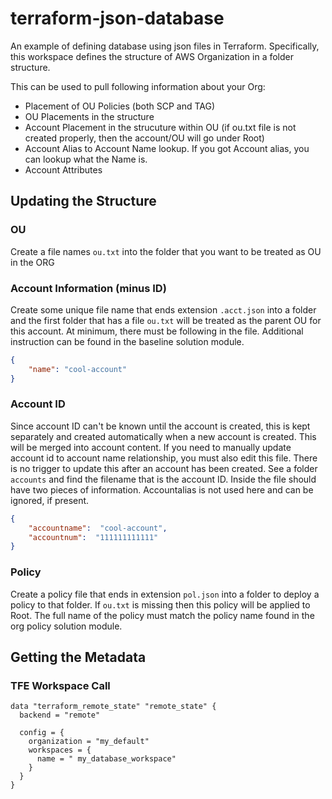 # terraform-json-database
An example of defining database using json files in Terraform. Specifically, this workspace defines the structure of AWS Organization in a folder structure. 

This can be used to pull following information about your Org:

- Placement of OU Policies (both SCP and TAG)
- OU Placements in the structure
- Account Placement in the strucuture within OU (if ou.txt file is not created properly, then the account/OU will go under Root)
- Account Alias to Account Name lookup. If you got Account alias, you can lookup what the Name is. 
- Account Attributes

## Updating the Structure

### OU

Create a file names `ou.txt` into the folder that you want to be treated as OU in the ORG

### Account Information (minus ID)

Create some unique file name that ends extension `.acct.json` into a folder and the first folder that has a file `ou.txt` will be treated as the parent OU for this account.
At minimum, there must be following in the file. Additional instruction can be found in the baseline solution module.

````json
{
    "name": "cool-account"
}
````

### Account ID

Since account ID can't be known until the account is created, this is kept separately and created automatically when a new account is created. This will be merged into account content. If you need to manually update account id to account name relationship, you must also edit this file. There is no trigger to update this after an account has been created. See a folder `accounts` and find the filename that is the account ID. Inside the file should have two pieces of information. Accountalias is not used here and can be ignored, if present.

```json
{
    "accountname":  "cool-account",
    "accountnum":  "111111111111"
}

```

### Policy

Create a policy file that ends in extension `pol.json` into a folder to deploy a policy to that folder. If `ou.txt` is missing then this policy will be applied to Root. The full name of the policy must match the policy name found in the org policy solution module.

## Getting the Metadata

### TFE Workspace Call
````
data "terraform_remote_state" "remote_state" {
  backend = "remote"

  config = {
    organization = "my_default"
    workspaces = {
      name = " my_database_workspace"
    }
  }
}
````